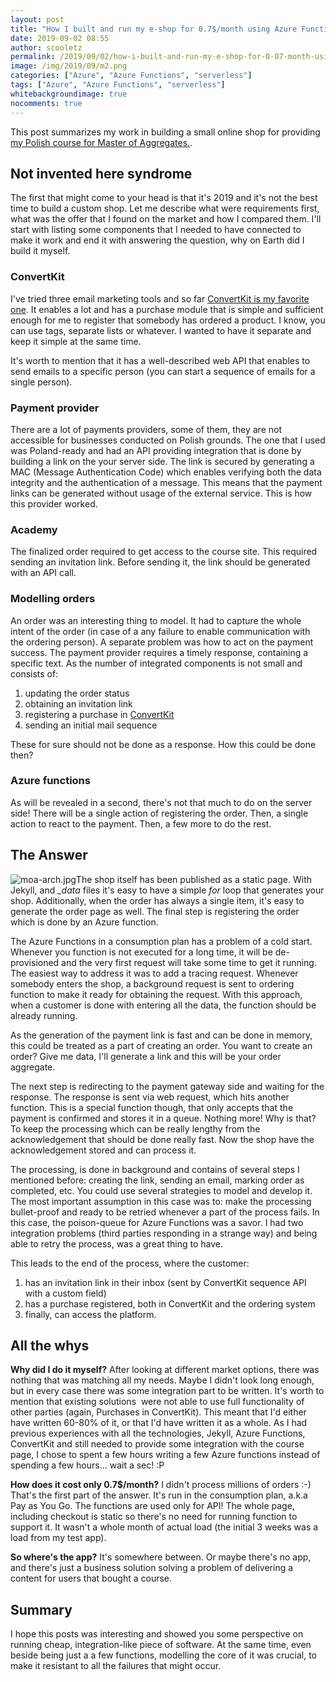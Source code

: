 ```yaml
---
layout: post
title: "How I built and run my e-shop for 0.7$/month using Azure Functions and a few more"
date: 2019-09-02 08:55
author: scooletz
permalink: /2019/09/02/how-i-built-and-run-my-e-shop-for-0-07-month-using-azure-functions-and-a-few-more/
image: /img/2019/09/m2.png
categories: ["Azure", "Azure Functions", "serverless"]
tags: ["Azure", "Azure Functions", "serverless"]
whitebackgroundimage: true
nocomments: true
---
```


This post summarizes my work in building a small online shop for providing [my Polish course for Master of Aggregates.](https://masterofaggregates.pl).

## Not invented here syndrome

The first that might come to your head is that it's 2019 and it's not the best time to build a custom shop. Let me describe what were requirements first, what was the offer that I found on the market and how I compared them. I'll start with listing some components that I needed to have connected to make it work and end it with answering the question, why on Earth did I build it myself.

### ConvertKit

I've tried three email marketing tools and so far [ConvertKit is my favorite one](https://scooletz.com/links/convertkit). It enables a lot and has a purchase module that is simple and sufficient enough for me to register that somebody has ordered a product. I know, you can use tags, separate lists or whatever. I wanted to have it separate and keep it simple at the same time.

It's worth to mention that it has a well-described web API that enables to send emails to a specific person (you can start a sequence of emails for a single person).

### Payment provider

There are a lot of payments providers, some of them, they are not accessible for businesses conducted on Polish grounds. The one that I used was Poland-ready and had an API providing integration that is done by building a link on the your server side. The link is secured by generating a MAC (Message Authentication Code) which enables verifying both the data integrity and the authentication of a message. This means that the payment links can be generated without usage of the external service. This is how this provider worked.

### Academy

The finalized order required to get access to the course site. This required sending an invitation link. Before sending it, the link should be generated with an API call.

### Modelling orders

An order was an interesting thing to model. It had to capture the whole intent of the order (in case of a any failure to enable communication with the ordering person). A separate problem was how to act on the payment success. The payment provider requires a timely response, containing a specific text. As the number of integrated components is not small and consists of:

1. updating the order status
1. obtaining an invitation link
1. registering a purchase in [ConvertKit](https://scooletz.com/links/convertkit)
1. sending an initial mail sequence

These for sure should not be done as a response. How this could be done then?

### Azure functions

As will be revealed in a second, there's not that much to do on the server side! There will be a single action of registering the order. Then, a single action to react to the payment. Then, a few more to do the rest.

## The Answer

![moa-arch.jpg](/img/2019/09/moa-arch.png)The shop itself has been published as a static page. With Jekyll, and *_data* files it's easy to have a simple *for* loop that generates your shop. Additionally, when the order has always a single item, it's easy to generate the order page as well. The final step is registering the order which is done by an Azure function.

The Azure Functions in a consumption plan has a problem of a cold start. Whenever you function is not executed for a long time, it will be de-provisioned and the very first request will take some time to get it running. The easiest way to address it was to add a tracing request. Whenever somebody enters the shop, a background request is sent to ordering function to make it ready for obtaining the request. With this approach, when a customer is done with entering all the data, the function should be already running.

As the generation of the payment link is fast and can be done in memory, this could be treated as a part of creating an order. You want to create an order? Give me data, I'll generate a link and this will be your order aggregate.

The next step is redirecting to the payment gateway side and waiting for the response. The response is sent via web request, which hits another function. This is a special function though, that only accepts that the payment is confirmed and stores it in a queue. Nothing more! Why is that? To keep the processing which can be really lengthy from the acknowledgement that should be done really fast. Now the shop have the acknowledgement stored and can process it.

The processing, is done in background and contains of several steps I mentioned before: creating the link, sending an email, marking order as completed, etc. You could use several strategies to model and develop it. The most important assumption in this case was to: make the processing bullet-proof and ready to be retried whenever a part of the process fails. In this case, the poison-queue for Azure Functions was a savor. I had two integration problems (third parties responding in a strange way) and being able to retry the process, was a great thing to have.

This leads to the end of the process, where the customer:

1. has an invitation link in their inbox (sent by ConvertKit sequence API with a custom field)
1. has a purchase registered, both in ConvertKit and the ordering system
1. finally, can access the platform.

## All the whys

**Why did I do it myself?** After looking at different market options, there was nothing that was matching all my needs. Maybe I didn't look long enough, but in every case there was some integration part to be written. It's worth to mention that existing solutions  were not able to use full functionality of other parties (again, Purchases in ConvertKit). This meant that I'd either have written 60-80% of it, or that I'd have written it as a whole. As I had previous experiences with all the technologies, Jekyll, Azure Functions, ConvertKit and still needed to provide some integration with the course page, I chose to spent a few hours writing a few Azure functions instead of spending a few hours... wait a sec! :P

**How does it cost only 0.7$/month?** I didn't process millions of orders :-) That's the first part of the answer. It's run in the consumption plan, a.k.a Pay as You Go. The functions are used only for API! The whole page, including checkout is static so there's no need for running function to support it. It wasn't a whole month of actual load (the initial 3 weeks was a load from my test app).

**So where's the app?** It's somewhere between. Or maybe there's no app, and there's just a business solution solving a problem of delivering a content for users that bought a course.

## Summary

I hope this posts was interesting and showed you some perspective on running cheap, integration-like piece of software. At the same time, even beside being just a a few functions, modelling the core of it was crucial, to make it resistant to all the failures that might occur.
